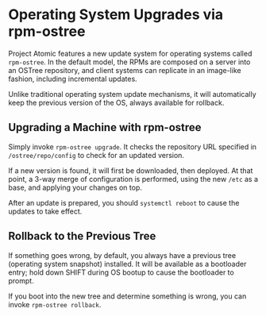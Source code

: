 # Operating System Upgrades via rpm-ostree

Project Atomic features a new update system for operating systems
called `rpm-ostree`.  In the default model, the RPMs are composed on a
server into an OSTree repository, and client systems can replicate in
an image-like fashion, including incremental updates.

Unlike traditional operating system update mechanisms, it
will automatically keep the previous version of the OS, always
available for rollback.

## Upgrading a Machine with rpm-ostree

Simply invoke `rpm-ostree upgrade`.  It checks the repository URL
specified in `/ostree/repo/config` to check for an updated version.

If a new version is found, it will first be downloaded, then deployed.
At that point, a 3-way merge of configuration is performed, using the
new `/etc` as a base, and applying your changes on top.

After an update is prepared, you should `systemctl reboot` to cause
the updates to take effect.

## Rollback to the Previous Tree

If something goes wrong, by default, you always have a previous
tree (operating system snapshot) installed.  It will be available
as a bootloader entry; hold down SHIFT during OS bootup to cause
the bootloader to prompt.

If you boot into the new tree and determine something is wrong,
you can invoke `rpm-ostree rollback`.

